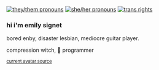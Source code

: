 [![they/them pronouns](https://img.shields.io/badge/pronouns-they%2Fthem-blueviolet)](https://pronoun.is/they/them)
[![she/her pronouns](https://img.shields.io/badge/pronouns-she%2Fher-ff69b4)](https://pronoun.is/she/her)
[![trans rights](https://img.shields.io/badge/trans-rights-brightgreen)]()
### hi i'm emily signet
bored enby, disaster lesbian, mediocre guitar player.

compression witch, 🦀 programmer

<sup> [current avatar source](https://picrew.me/image_maker/947708) </sup>

